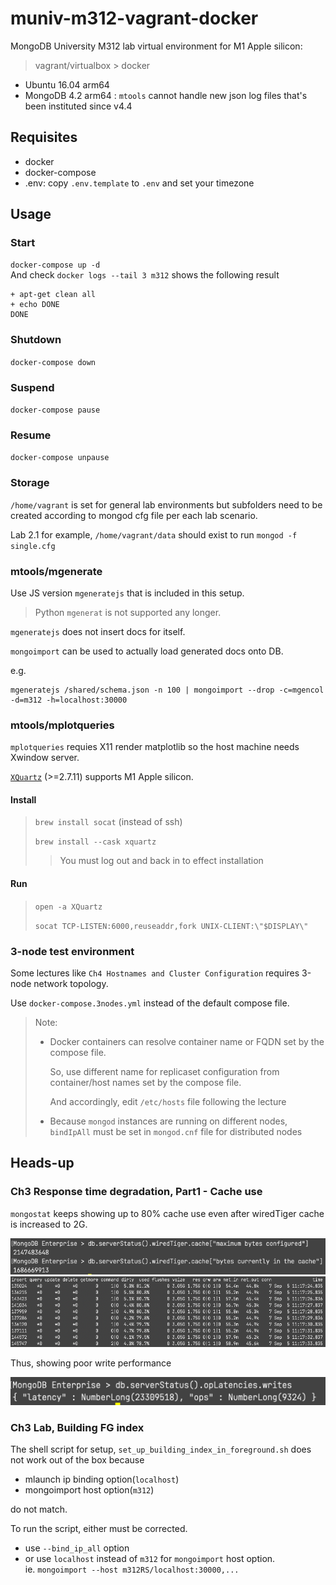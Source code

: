 # muniv-m312-vagrant-docker

MongoDB University M312 lab virtual environment for M1 Apple silicon:

> vagrant/virtualbox > docker

- Ubuntu 16.04 arm64
- MongoDB 4.2 arm64 : `mtools` cannot handle new json log files that's been instituted since v4.4

## Requisites

- docker
- docker-compose
- .env: copy `.env.template` to `.env` and set your timezone

## Usage

### Start

`docker-compose up -d`<br>
And check `docker logs --tail 3 m312` shows the following result

```
+ apt-get clean all
+ echo DONE
DONE
```

### Shutdown

`docker-compose down`

### Suspend

`docker-compose pause`

### Resume

`docker-compose unpause`

### Storage

`/home/vagrant` is set for general lab environments but subfolders need to be created according to mongod cfg file per each lab scenario.

Lab 2.1 for example, `/home/vagrant/data` should exist to run `mongod -f single.cfg`

### mtools/mgenerate

Use JS version `mgeneratejs` that is included in this setup.

> Python `mgenerat` is not supported any longer.

`mgeneratejs` does not insert docs for itself.

`mongoimport` can be used to actually load generated docs onto DB.

e.g.

```
mgeneratejs /shared/schema.json -n 100 | mongoimport --drop -c=mgencol -d=m312 -h=localhost:30000
```

### mtools/mplotqueries

`mplotqueries` requies X11 render matplotlib so the host machine needs Xwindow server.

[`XQuartz`](https://www.xquartz.org) (>=2.7.11) supports M1 Apple silicon.

#### Install

> `brew install socat` (instead of ssh)
>
> `brew install --cask xquartz`
>
> > You must log out and back in to effect installation

#### Run

> `open -a XQuartz`
>
> `socat TCP-LISTEN:6000,reuseaddr,fork UNIX-CLIENT:\"$DISPLAY\"`

### 3-node test environment

Some lectures like `Ch4 Hostnames and Cluster Configuration` requires 3-node network topology.

Use `docker-compose.3nodes.yml` instead of the default compose file.

> Note:
>
> - Docker containers can resolve container name or FQDN set by the compose file.
>
>   So, use different name for replicaset configuration from container/host names set by the compose file.
>
>   And accordingly, edit `/etc/hosts` file following the lecture
>
> - Because `mongod` instances are running on different nodes, `bindIpAll` must be set in `mongod.cnf` file for distributed nodes

## Heads-up

### Ch3 Response time degradation, Part1 - Cache use

`mongostat` keeps showing up to 80% cache use even after wiredTiger cache is increased to 2G.

![serverStatus](img/ch3_cache_serverStatus.png "serverStatus - wiredTigerCache")
![mongostat](img/ch3_cache_mongostat.png "mongostat - wiredTigerCache")

Thus, showing poor write performance

![writeLatency](img/ch3_cache_wlatency.png "serverStatus - write latency")

### Ch3 Lab, Building FG index

The shell script for setup, `set_up_building_index_in_foreground.sh` does not work out of the box because

- mlaunch ip binding option(`localhost`)
- mongoimport host option(`m312`)

do not match.

To run the script, either must be corrected.

- use `--bind_ip_all` option
- or use `localhost` instead of `m312` for `mongoimport` host option.<br>
  ie. `mongoimport --host m312RS/localhost:30000,...`
